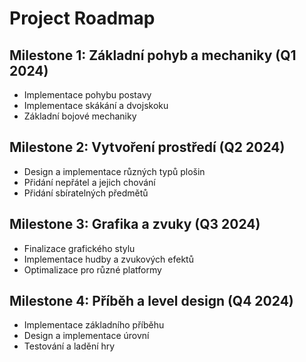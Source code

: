 # Project Roadmap

## Milestone 1: Základní pohyb a mechaniky (Q1 2024)
- Implementace pohybu postavy
- Implementace skákání a dvojskoku
- Základní bojové mechaniky

## Milestone 2: Vytvoření prostředí (Q2 2024)
- Design a implementace různých typů plošin
- Přidání nepřátel a jejich chování
- Přidání sbíratelných předmětů

## Milestone 3: Grafika a zvuky (Q3 2024)
- Finalizace grafického stylu
- Implementace hudby a zvukových efektů
- Optimalizace pro různé platformy

## Milestone 4: Příběh a level design (Q4 2024)
- Implementace základního příběhu
- Design a implementace úrovní
- Testování a ladění hry

